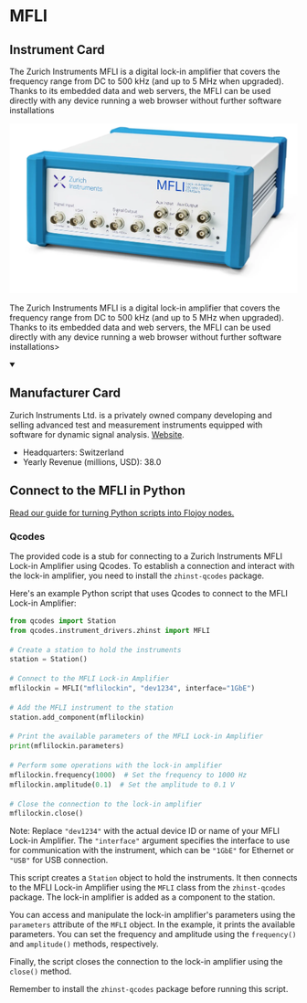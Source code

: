 
# MFLI

## Instrument Card

<div className="flex">

<div>

The Zurich Instruments MFLI is a digital lock-in amplifier that covers the frequency range from DC to 500 kHz (and up to 5 MHz when upgraded). Thanks to its embedded data and web servers, the MFLI can be used directly with any device running a web browser without further software installations

</div>

![](./MFLI.jpg)

</div>

The Zurich Instruments MFLI is a digital lock-in amplifier that covers the frequency range from DC to 500 kHz (and up to 5 MHz when upgraded). Thanks to its embedded data and web servers, the MFLI can be used directly with any device running a web browser without further software installations>

<details open>
<summary><h2>Manufacturer Card</h2></summary>

Zurich Instruments Ltd. is a privately owned company developing and selling advanced test and measurement instruments equipped with software for dynamic signal analysis. <a href="https://www.zhinst.com/americas/en">Website</a>.

<ul>
  <li>Headquarters: Switzerland</li>
  <li>Yearly Revenue (millions, USD): 38.0</li>
</ul>
</details>

## Connect to the MFLI in Python

[Read our guide for turning Python scripts into Flojoy nodes.](https://docs.flojoy.ai/custom-nodes/creating-custom-node/)


### Qcodes

The provided code is a stub for connecting to a Zurich Instruments MFLI Lock-in Amplifier using Qcodes. To establish a connection and interact with the lock-in amplifier, you need to install the `zhinst-qcodes` package.

Here's an example Python script that uses Qcodes to connect to the MFLI Lock-in Amplifier:

```python
from qcodes import Station
from qcodes.instrument_drivers.zhinst import MFLI

# Create a station to hold the instruments
station = Station()

# Connect to the MFLI Lock-in Amplifier
mflilockin = MFLI("mflilockin", "dev1234", interface="1GbE")

# Add the MFLI instrument to the station
station.add_component(mflilockin)

# Print the available parameters of the MFLI Lock-in Amplifier
print(mflilockin.parameters)

# Perform some operations with the lock-in amplifier
mflilockin.frequency(1000)  # Set the frequency to 1000 Hz
mflilockin.amplitude(0.1)  # Set the amplitude to 0.1 V

# Close the connection to the lock-in amplifier
mflilockin.close()
```

Note: Replace `"dev1234"` with the actual device ID or name of your MFLI Lock-in Amplifier. The `"interface"` argument specifies the interface to use for communication with the instrument, which can be `"1GbE"` for Ethernet or `"USB"` for USB connection.

This script creates a `Station` object to hold the instruments. It then connects to the MFLI Lock-in Amplifier using the `MFLI` class from the `zhinst-qcodes` package. The lock-in amplifier is added as a component to the station.

You can access and manipulate the lock-in amplifier's parameters using the `parameters` attribute of the `MFLI` object. In the example, it prints the available parameters. You can set the frequency and amplitude using the `frequency()` and `amplitude()` methods, respectively.

Finally, the script closes the connection to the lock-in amplifier using the `close()` method.

Remember to install the `zhinst-qcodes` package before running this script.


